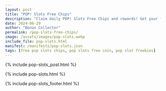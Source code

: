 ```yaml
---
layout: post
title: "POP! Slots Free Chips"
description: "Claim daily POP! Slots Free Chips and rewards! Get your free chips links now and enjoy nonstop casino fun – updated daily for all players."
date: 2024-06-29
author: "Bonus Collector"
permalink: /pop-slots-free-chips/
image: /assets/images/pop-slots.webp
include_file: pop-slots.html
manifest: /manifests/pop-slots.json
tags: [free pop slots chips, pop slots free coin, pop slot freebies]
---
```


{% include pop-slots_post.html %}

{% include pop-slots.html %}

{% include pop-slots_footer.html %}